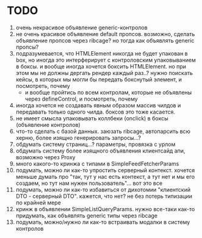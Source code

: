 # TODO

1. очень некрасивое объявление generic-контролов
2. не очень красивое объявление default пропсов. возможно, сделать объявление пропсов через ribcage? но тогда как объявлять generic пропсы?
3. подразумевается, что HTMLElement никогда не будет упакован в box, но иногда это интерферирует с контроловским упаковыванием в боксы. и вообще иногда хочется боксить HTMLElement. но при этом мы не должны дергать рендер каждый раз..? нужно поискать кейсы, в которых мы могли бы передать бокснутый элемент, и посмотреть, почему
	- и вообще пройтись по всем контролам, которые не объявлены через defineControl, и посмотреть, почему
4. иногда хочется не создавать явным образом массив чилдов и передавать только одного чилда. боксов это тоже касается.
5. не имеет смысла упаковывать коллбеки (onclick) в боксы (объявление контролов)
6. что-то сделать с базой данных. заюзать ribcage, автопарсить всю херню, более изящно генерировать запросы...?
7. обдумать систему страниц...? параметры, провязка с урлом
8. обдумать систему более изящного объявления клиентсайд апи, возможно через Proxy
9. много какого-то кринжа с типами в SimpleFeedFetcherParams
10. подумать, можно ли как-то упростить серверный контекст. хочется меньше думать про "так, тут у нас есть контекст, а тут нет и мы его создаем, но тут нам нужен пользователь"... вот это все
11. подумать, можно ли как-то избавиться от дихотомии "клиентский DTO - серверный DTO". кажется, что нет? не без потерь типизации по крайней мере
12. кринж в объявлении SimpleListQueryParams. нужно все-таки как-то придумать, как объявлять generic типы через ribcage
13. подумать, можно/нужно ли как-то встраивать модалки в систему контролов
